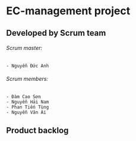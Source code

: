 # EC-management project

## Developed by Scrum team
###### Scrum master:
	- Nguyễn Đức Anh
###### Scrum members:
	- Đàm Cao Sơn
 	- Nguyễn Hải Nam
	- Phan Tiến Tùng
	- Nguyễn Văn Ái
	
## Product backlog
